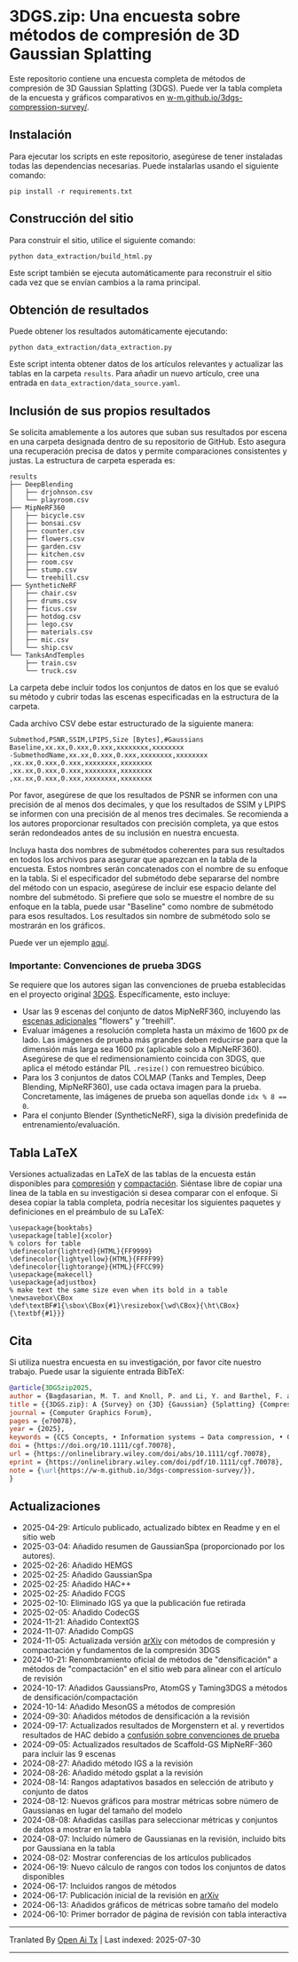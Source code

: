 # 3DGS.zip: Una encuesta sobre métodos de compresión de 3D Gaussian Splatting
Este repositorio contiene una encuesta completa de métodos de compresión de 3D Gaussian Splatting (3DGS). Puede ver la tabla completa de la encuesta y gráficos comparativos en [w-m.github.io/3dgs-compression-survey/](https://w-m.github.io/3dgs-compression-survey/).

## Instalación
Para ejecutar los scripts en este repositorio, asegúrese de tener instaladas todas las dependencias necesarias. Puede instalarlas usando el siguiente comando:

`pip install -r requirements.txt`

## Construcción del sitio
Para construir el sitio, utilice el siguiente comando:

`python data_extraction/build_html.py`

Este script también se ejecuta automáticamente para reconstruir el sitio cada vez que se envían cambios a la rama principal.

## Obtención de resultados
Puede obtener los resultados automáticamente ejecutando:

`python data_extraction/data_extraction.py`

Este script intenta obtener datos de los artículos relevantes y actualizar las tablas en la carpeta `results`. Para añadir un nuevo artículo, cree una entrada en `data_extraction/data_source.yaml`.

## Inclusión de sus propios resultados

Se solicita amablemente a los autores que suban sus resultados por escena en una carpeta designada dentro de su repositorio de GitHub. Esto asegura una recuperación precisa de datos y permite comparaciones consistentes y justas. La estructura de carpeta esperada es:

```
results
├── DeepBlending
│   ├── drjohnson.csv
│   └── playroom.csv
├── MipNeRF360
│   ├── bicycle.csv
│   ├── bonsai.csv
│   ├── counter.csv
│   ├── flowers.csv
│   ├── garden.csv
│   ├── kitchen.csv
│   ├── room.csv
│   ├── stump.csv
│   └── treehill.csv
├── SyntheticNeRF
│   ├── chair.csv
│   ├── drums.csv
│   ├── ficus.csv
│   ├── hotdog.csv
│   ├── lego.csv 
│   ├── materials.csv
│   ├── mic.csv
│   └── ship.csv
└── TanksAndTemples
    ├── train.csv
    └── truck.csv
```
La carpeta debe incluir todos los conjuntos de datos en los que se evaluó su método y cubrir todas las escenas especificadas en la estructura de la carpeta.

Cada archivo CSV debe estar estructurado de la siguiente manera:


```
Submethod,PSNR,SSIM,LPIPS,Size [Bytes],#Gaussians
Baseline,xx.xx,0.xxx,0.xxx,xxxxxxxx,xxxxxxxx
-SubmethodName,xx.xx,0.xxx,0.xxx,xxxxxxxx,xxxxxxxx
,xx.xx,0.xxx,0.xxx,xxxxxxxx,xxxxxxxx
,xx.xx,0.xxx,0.xxx,xxxxxxxx,xxxxxxxx
,xx.xx,0.xxx,0.xxx,xxxxxxxx,xxxxxxxx

```
Por favor, asegúrese de que los resultados de PSNR se informen con una precisión de al menos dos decimales, y que los resultados de SSIM y LPIPS se informen con una precisión de al menos tres decimales. Se recomienda a los autores proporcionar resultados con precisión completa, ya que estos serán redondeados antes de su inclusión en nuestra encuesta.

Incluya hasta dos nombres de submétodos coherentes para sus resultados en todos los archivos para asegurar que aparezcan en la tabla de la encuesta. Estos nombres serán concatenados con el nombre de su enfoque en la tabla. Si el especificador del submétodo debe separarse del nombre del método con un espacio, asegúrese de incluir ese espacio delante del nombre del submétodo. Si prefiere que solo se muestre el nombre de su enfoque en la tabla, puede usar "Baseline" como nombre de submétodo para esos resultados. Los resultados sin nombre de submétodo solo se mostrarán en los gráficos.

Puede ver un ejemplo [aquí](https://github.com/fraunhoferhhi/Self-Organizing-Gaussians/tree/main/results).

### Importante: Convenciones de prueba 3DGS

Se requiere que los autores sigan las convenciones de prueba establecidas en el proyecto original [3DGS](https://github.com/graphdeco-inria/gaussian-splatting). Específicamente, esto incluye:

- Usar las 9 escenas del conjunto de datos MipNeRF360, incluyendo las [escenas adicionales](https://storage.googleapis.com/gresearch/refraw360/360_extra_scenes.zip) "flowers" y "treehill".
- Evaluar imágenes a resolución completa hasta un máximo de 1600 px de lado. Las imágenes de prueba más grandes deben reducirse para que la dimensión más larga sea 1600 px (aplicable solo a MipNeRF360). Asegúrese de que el redimensionamiento coincida con 3DGS, que aplica el método estándar PIL ```.resize()``` con remuestreo bicúbico.  
- Para los 3 conjuntos de datos COLMAP (Tanks and Temples, Deep Blending, MipNeRF360), use cada octava imagen para la prueba. Concretamente, las imágenes de prueba son aquellas donde ```idx % 8 == 0```.
- Para el conjunto Blender (SyntheticNeRF), siga la división predefinida de entrenamiento/evaluación.


## Tabla LaTeX

Versiones actualizadas en LaTeX de las tablas de la encuesta están disponibles para [compresión](https://github.com/w-m/3dgs-compression-survey/blob/main/data_extraction/latex/3dgs_table_compression.tex) y [compactación](https://github.com/w-m/3dgs-compression-survey/blob/main/data_extraction/latex/3dgs_table_densification.tex). Siéntase libre de copiar una línea de la tabla en su investigación si desea comparar con el enfoque. Si desea copiar la tabla completa, podría necesitar los siguientes paquetes y definiciones en el preámbulo de su LaTeX:

```
\usepackage{booktabs}
\usepackage[table]{xcolor}
% colors for table
\definecolor{lightred}{HTML}{FF9999}
\definecolor{lightyellow}{HTML}{FFFF99}
\definecolor{lightorange}{HTML}{FFCC99}
\usepackage{makecell}
\usepackage{adjustbox}
% make text the same size even when its bold in a table
\newsavebox\CBox
\def\textBF#1{\sbox\CBox{#1}\resizebox{\wd\CBox}{\ht\CBox}{\textbf{#1}}}
```

## Cita

Si utiliza nuestra encuesta en su investigación, por favor cite nuestro trabajo. Puede usar la siguiente entrada BibTeX:

```bibtex
@article{3DGSzip2025,
author = {Bagdasarian, M. T. and Knoll, P. and Li, Y. and Barthel, F. and Hilsmann, A. and Eisert, P. and Morgenstern, W.},
title = {{3DGS.zip}: A {Survey} on {3D} {Gaussian} {Splatting} {Compression} {Methods}},
journal = {Computer Graphics Forum},
pages = {e70078},
year = {2025},
keywords = {CCS Concepts, • Information systems → Data compression, • Computing methodologies → Rasterization, • General and reference → Surveys and overviews},
doi = {https://doi.org/10.1111/cgf.70078},
url = {https://onlinelibrary.wiley.com/doi/abs/10.1111/cgf.70078},
eprint = {https://onlinelibrary.wiley.com/doi/pdf/10.1111/cgf.70078},
note = {\url{https://w-m.github.io/3dgs-compression-survey/}},
} 
```
## Actualizaciones
- 2025-04-29: Artículo publicado, actualizado bibtex en Readme y en el sitio web
- 2025-03-04: Añadido resumen de GaussianSpa (proporcionado por los autores).
- 2025-02-26: Añadido HEMGS
- 2025-02-25: Añadido GaussianSpa
- 2025-02-25: Añadido HAC++
- 2025-02-25: Añadido FCGS
- 2025-02-10: Eliminado IGS ya que la publicación fue retirada
- 2025-02-05: Añadido CodecGS
- 2024-11-21: Añadido ContextGS
- 2024-11-07: Añadido CompGS
- 2024-11-05: Actualizada versión [arXiv](https://arxiv.org/abs/2407.09510) con métodos de compresión y compactación y fundamentos de la compresión 3DGS
- 2024-10-21: Renombramiento oficial de métodos de "densificación" a métodos de "compactación" en el sitio web para alinear con el artículo de revisión
- 2024-10-17: Añadidos GaussiansPro, AtomGS y Taming3DGS a métodos de densificación/compactación
- 2024-10-14: Añadido MesonGS a métodos de compresión
- 2024-09-30: Añadidos métodos de densificación a la revisión
- 2024-09-17: Actualizados resultados de Morgenstern et al. y revertidos resultados de HAC debido a [confusión sobre convenciones de prueba](https://github.com/YihangChen-ee/HAC/issues/14)
- 2024-09-05: Actualizados resultados de Scaffold-GS MipNeRF-360 para incluir las 9 escenas
- 2024-08-27: Añadido método IGS a la revisión
- 2024-08-26: Añadido método gsplat a la revisión
- 2024-08-14: Rangos adaptativos basados en selección de atributo y conjunto de datos
- 2024-08-12: Nuevos gráficos para mostrar métricas sobre número de Gaussianas en lugar del tamaño del modelo
- 2024-08-08: Añadidas casillas para seleccionar métricas y conjuntos de datos a mostrar en la tabla
- 2024-08-07: Incluido número de Gaussianas en la revisión, incluido bits por Gaussiana en la tabla
- 2024-08-02: Mostrar conferencias de los artículos publicados
- 2024-06-19: Nuevo cálculo de rangos con todos los conjuntos de datos disponibles
- 2024-06-17: Incluidos rangos de métodos
- 2024-06-17: Publicación inicial de la revisión en [arXiv](https://arxiv.org/abs/2407.09510)
- 2024-06-13: Añadidos gráficos de métricas sobre tamaño del modelo
- 2024-06-10: Primer borrador de página de revisión con tabla interactiva














---

Tranlated By [Open Ai Tx](https://github.com/OpenAiTx/OpenAiTx) | Last indexed: 2025-07-30

---